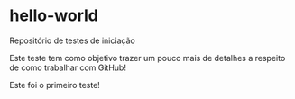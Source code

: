 # hello-world
Repositório de testes de iniciação

Este teste tem como objetivo trazer um pouco mais de detalhes a respeito de como trabalhar com GitHub!

Este foi o primeiro teste!
